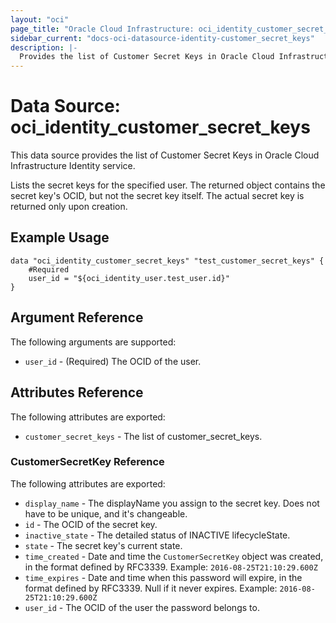 ```yaml
---
layout: "oci"
page_title: "Oracle Cloud Infrastructure: oci_identity_customer_secret_keys"
sidebar_current: "docs-oci-datasource-identity-customer_secret_keys"
description: |-
  Provides the list of Customer Secret Keys in Oracle Cloud Infrastructure Identity service
---
```


# Data Source: oci_identity_customer_secret_keys
This data source provides the list of Customer Secret Keys in Oracle Cloud Infrastructure Identity service.

Lists the secret keys for the specified user. The returned object contains the secret key's OCID, but not
the secret key itself. The actual secret key is returned only upon creation.


## Example Usage

```hcl
data "oci_identity_customer_secret_keys" "test_customer_secret_keys" {
	#Required
	user_id = "${oci_identity_user.test_user.id}"
}
```

## Argument Reference

The following arguments are supported:

* `user_id` - (Required) The OCID of the user.


## Attributes Reference

The following attributes are exported:

* `customer_secret_keys` - The list of customer_secret_keys.

### CustomerSecretKey Reference

The following attributes are exported:

* `display_name` - The displayName you assign to the secret key. Does not have to be unique, and it's changeable.
* `id` - The OCID of the secret key.
* `inactive_state` - The detailed status of INACTIVE lifecycleState.
* `state` - The secret key's current state.
* `time_created` - Date and time the `CustomerSecretKey` object was created, in the format defined by RFC3339.  Example: `2016-08-25T21:10:29.600Z` 
* `time_expires` - Date and time when this password will expire, in the format defined by RFC3339. Null if it never expires.  Example: `2016-08-25T21:10:29.600Z` 
* `user_id` - The OCID of the user the password belongs to.

